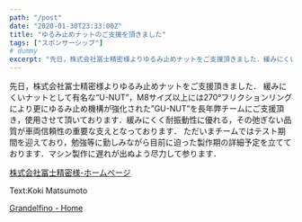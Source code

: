 ```yaml
---
path: "/post"
date: "2020-01-30T23:33:00Z"
title: "ゆるみ止めナットのご支援を頂きました"
tags: ["スポンサーシップ"]
# dummy
excerpt: "先日，株式会社冨士精密様よりゆるみ止めナットをご支援頂きました．緩みにくいナットとして有名な“U-NUT”，M8サイズ以上には270°フリクションリングにより更にゆるみ止め機構が強化された”GU-N..."
---
```


[](30-1.jpg)

先日，株式会社冨士精密様よりゆるみ止めナットをご支援頂きました．
緩みにくいナットとして有名な“U-NUT”，M8サイズ以上には270°フリクションリングにより更にゆるみ止め機構が強化された”GU-NUT”を長年弊チームにご支援頂き，使用させて頂いております．緩みにくく耐振動性に優れる，その弛ぎない品質が車両信頼性の重要な支えとなっております．
ただいまチームではテスト期間を迎えており，勉強等に勤しみながら目前に迫った製作期の詳細予定を立てております．マシン製作に遅れが出ぬよう尽力して参ります．

[株式会社冨士精密様-ホームページ](https://www.fun.co.jp)

Text:Koki Matsumoto

[Grandelfino - Home](http://www.grandelfino.net/)